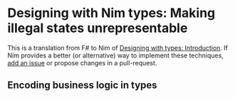 # Designing with Nim types: Making illegal states unrepresentable

This is a translation from F# to Nim of [Designing with types: Introduction](https://fsharpforfunandprofit.com/posts/designing-with-types-intro/).
If Nim provides a better (or alternative) way to implement these techniques, [add an issue](https://github.com/eterps/designing-with-nim-types/issues?utf8=%E2%9C%93&q=is%3Aissue) or propose changes in a pull-request.

## Encoding business logic in types
